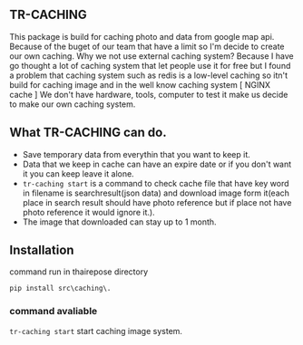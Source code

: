 ## TR-CACHING

This package is build for caching photo and data from google map api.
Because of the buget of our team that have a limit so I'm decide to create our own caching.
Why we not use external caching system? Because I have go thought a lot of caching system that let people use it for free
but I found a problem that caching system such as redis is a low-level caching so itn't build for caching image and in the well know caching system
[ NGINX cache ] We don't have hardware, tools, computer to test it make us decide to make our own caching system.

## What TR-CACHING can do.
- Save temporary data from everythin that you want to keep it.
- Data that we keep in cache can have an expire date or if you don't want it you can keep leave it alone.
- `tr-caching start` is a command to check cache file that have key word in filename is searchresult(json data) and download image form it(each place in search result should have photo reference but if place not have photo reference it would ignore it.).
- The image that downloaded can stay up to 1 month.

## Installation

command run in thairepose directory
```
pip install src\caching\.
```
### command avaliable
`tr-caching start` start caching image system.
